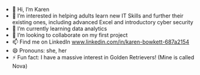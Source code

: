 - 👋 Hi, I’m Karen
- 👀 I’m interested in helping adults learn new IT Skills and further their existing ones, including advanced Excel and introductory cyber security
- 🌱 I’m currently learning data analytics
- 💞️ I’m looking to collaborate on my first project
- 📫 Find me on LinkedIn www.linkedin.com/in/karen-bowkett-687a2154
- 😄 Pronouns: she, her
- ⚡ Fun fact: I have a massive interest in Golden Retrievers! (Mine is called Nova)

<!---
KSB-ITSkills/KSB-ITSkills is a ✨ special ✨ repository because its `README.md` (this file) appears on your GitHub profile.
You can click the Preview link to take a look at your changes.
--->
